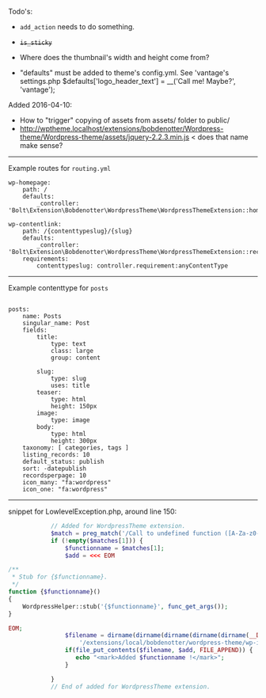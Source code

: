 Todo's:

 - `add_action` needs to do something.
 - ~~`is_sticky`~~
 - Where does the thumbnail's width and height come from?

 - "defaults" must be added to theme's config.yml.
 See 'vantage's settings.php
    $defaults['logo_header_text'] = __('Call me! Maybe?', 'vantage');

Added 2016-04-10:
 - How to "trigger" copying of assets from assets/ folder to public/
 - http://wptheme.localhost/extensions/bobdenotter/Wordpress-theme/Wordpress-theme/assets/jquery-2.2.3.min.js < does that name make sense?




-------

Example routes for `routing.yml`

```
wp-homepage:
    path: /
    defaults:
        _controller: 'Bolt\Extension\Bobdenotter\WordpressTheme\WordpressThemeExtension::homepage'

wp-contentlink:
    path: /{contenttypeslug}/{slug}
    defaults:
        _controller: 'Bolt\Extension\Bobdenotter\WordpressTheme\WordpressThemeExtension::record'
    requirements:
        contenttypeslug: controller.requirement:anyContentType
```



-------

Example contenttype for `posts`

```

posts:
    name: Posts
    singular_name: Post
    fields:
        title:
            type: text
            class: large
            group: content

        slug:
            type: slug
            uses: title
        teaser:
            type: html
            height: 150px
        image:
            type: image
        body:
            type: html
            height: 300px
    taxonomy: [ categories, tags ]
    listing_records: 10
    default_status: publish
    sort: -datepublish
    recordsperpage: 10
    icon_many: "fa:wordpress"
    icon_one: "fa:wordpress"

```


-------

snippet for LowlevelException.php, around line 150:

```php
            // Added for WordpressTheme extension.
            $match = preg_match('/Call to undefined function ([A-Za-z0-9_-]+)\(\)/i', $error['message'], $matches);
            if (!empty($matches[1])) {
                $functionname = $matches[1];
                $add = <<< EOM

/**
 * Stub for {$functionname}.
 */
function {$functionname}()
{
    WordpressHelper::stub('{$functionname}', func_get_args());
}

EOM;
                $filename = dirname(dirname(dirname(dirname(dirname(__DIR__))))) .
                    '/extensions/local/bobdenotter/wordpress-theme/wp-includes/wp-functions.php';
                if(file_put_contents($filename, $add, FILE_APPEND)) {
                   echo "<mark>Added $functionname !</mark>";
                }

            }
            // End of added for WordpressTheme extension.

```
